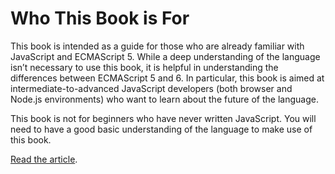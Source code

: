 <!--
{
"name" : "understanding-es6",
"version" : "0.0.1",
"title" : "We have a problem with promises",
"description" : "Fellow JavaScripters, it's time to admit it: we have a problem with promises. Many of us are using promises without really understanding them.",
"homepage" : "https://leanpub.com/understandinges6/read/",
"canonicalSource" : "https://leanpub.com/understandinges6/read/",
"author" : "Nicholas Zakas",
"freshnessDate" : 2015-07-20,
"license" : "CC BY-NC-ND"
}
-->

<!-- @section -->

# Who This Book is For

This book is intended as a guide for those who are already familiar with JavaScript and ECMAScript 5. While a deep understanding of the language isn’t necessary to use this book, it is helpful in understanding the differences between ECMAScript 5 and 6. In particular, this book is aimed at intermediate-to-advanced JavaScript developers (both browser and Node.js environments) who want to learn about the future of the language.

This book is not for beginners who have never written JavaScript. You will need to have a good basic understanding of the language to make use of this book.

[Read the article](https://leanpub.com/understandinges6/read/).
